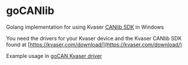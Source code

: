 # goCANlib

Golang implementation for using Kvaser [CANlib SDK](https://kvaser.com/canlib-webhelp/index.htm) in Windows

You need the drivers for your Kvaser device and the Kvaser CANlib SDK found at [https://kvaser.com/download/](https://kvaser.com/download/)

Example usage in [goCAN Kvaser driver](https://github.com/roffe/gocan/blob/master/adapter/kvaser.go)
